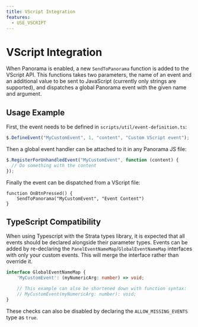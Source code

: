 ```yaml
---
title: VScript Integration
features:
  - USE_VSCRIPT
---
```


# VScript Integration

When Panorama is enabled, a new `SendToPanorama` function is added to the
VScript API. This functions takes two parameters, the name of an event and an
additional value to be sent to JavaScript (currently only strings are
supported), and dispatches a global Panorama event with the given name and
argument.

## Usage Example

First, the event needs to be defined in `scripts/util/event-definition.ts`:

```js
$.DefineEvent("MyCustomEvent", 1, "content", "Custom VScript event");
```

Then a global event handler can be attached to it in any Panorama JS file:

```js
$.RegisterForUnhandledEvent("MyCustomEvent", function (content) {
  // Do something with the content
});
```

Finally the event can be dispatched from a VScript file:

```squirrel
function OnBtnPressed() {
    SendToPanorama("MyCustomEvent", "Event Content")
}
```

## TypeScript Compatibility

When using Typescript with the Strata types library, it is expected that all events should be declared alongside their parameter types. Events can be added by re-declaring the `PanelEventNameMap`/`GlobalEventNameMap` interfaces with only your custom events. This will merge the interface rather than override it.

```ts
interface GlobalEventNameMap {
	'MyCustomEvent': (myNumericArg: number) => void;

	// This example can also be shortened down with function syntax:
	// MyCustomEvent(myNumericArg: number): void;
}
```

These checks can also be disabled by declaring the `ALLOW_MISSING_EVENTS` type as `true`.
